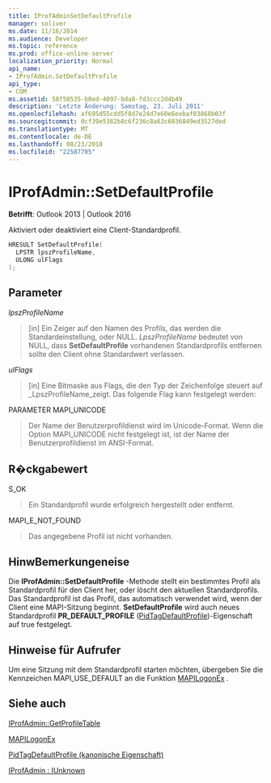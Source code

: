 ```yaml
---
title: IProfAdminSetDefaultProfile
manager: soliver
ms.date: 11/16/2014
ms.audience: Developer
ms.topic: reference
ms.prod: office-online-server
localization_priority: Normal
api_name:
- IProfAdmin.SetDefaultProfile
api_type:
- COM
ms.assetid: 58f50535-b0ed-4097-bda8-fd3ccc2d4b49
description: 'Letzte Änderung: Samstag, 23. Juli 2011'
ms.openlocfilehash: af695d55cdd5f8d7e24d7e60e6eebaf03868b03f
ms.sourcegitcommit: 0cf39e5382b8c6f236c8a63c6036849ed3527ded
ms.translationtype: MT
ms.contentlocale: de-DE
ms.lasthandoff: 08/23/2018
ms.locfileid: "22587705"
---
```

# <a name="iprofadminsetdefaultprofile"></a>IProfAdmin::SetDefaultProfile

  
  
**Betrifft**: Outlook 2013 | Outlook 2016 
  
Aktiviert oder deaktiviert eine Client-Standardprofil.
  
```cpp
HRESULT SetDefaultProfile(
  LPSTR lpszProfileName,
  ULONG ulFlags
);
```

## <a name="parameters"></a>Parameter

 _lpszProfileName_
  
> [in] Ein Zeiger auf den Namen des Profils, das werden die Standardeinstellung, oder NULL. _LpszProfileName_ bedeutet von NULL, dass **SetDefaultProfile** vorhandenen Standardprofils entfernen sollte den Client ohne Standardwert verlassen. 
    
 _ulFlags_
  
> [in] Eine Bitmaske aus Flags, die den Typ der Zeichenfolge steuert auf _LpszProfileName_zeigt. Das folgende Flag kann festgelegt werden:
    
PARAMETER MAPI_UNICODE 
  
> Der Name der Benutzerprofildienst wird im Unicode-Format. Wenn die Option MAPI_UNICODE nicht festgelegt ist, ist der Name der Benutzerprofildienst im ANSI-Format.
    
## <a name="return-value"></a>R�ckgabewert

S_OK 
  
> Ein Standardprofil wurde erfolgreich hergestellt oder entfernt.
    
MAPI_E_NOT_FOUND 
  
> Das angegebene Profil ist nicht vorhanden.
    
## <a name="remarks"></a>HinwBemerkungeneise

Die **IProfAdmin::SetDefaultProfile** -Methode stellt ein bestimmtes Profil als Standardprofil für den Client her, oder löscht den aktuellen Standardprofils. Das Standardprofil ist das Profil, das automatisch verwendet wird, wenn der Client eine MAPI-Sitzung beginnt. **SetDefaultProfile** wird auch neues Standardprofil **PR_DEFAULT_PROFILE** ([PidTagDefaultProfile](pidtagdefaultprofile-canonical-property.md))-Eigenschaft auf true festgelegt.
  
## <a name="notes-to-callers"></a>Hinweise für Aufrufer

Um eine Sitzung mit dem Standardprofil starten möchten, übergeben Sie die Kennzeichen MAPI_USE_DEFAULT an die Funktion [MAPILogonEx](mapilogonex.md) . 
  
## <a name="see-also"></a>Siehe auch



[IProfAdmin::GetProfileTable](iprofadmin-getprofiletable.md)
  
[MAPILogonEx](mapilogonex.md)
  
[PidTagDefaultProfile (kanonische Eigenschaft)](pidtagdefaultprofile-canonical-property.md)
  
[IProfAdmin : IUnknown](iprofadminiunknown.md)

